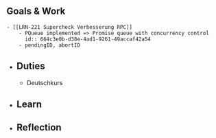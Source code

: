 ## Goals & Work
	- [[LRN-221 Supercheck Verbesserung RPC]]
		- PQueue implemented => Promise queue with concurrency control
		  id:: 664c3e0b-d38e-4ad1-9261-49accaf42a54
		- pendingID, abortID
- ## Duties
	- Deutschkurs
- ## Learn
- ## Reflection